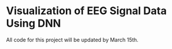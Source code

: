 # Visualization of EEG Signal Data Using DNN

All code for this project will be updated by March 15th.
